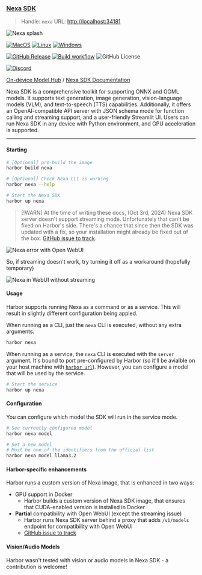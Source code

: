 ### [Nexa SDK](https://github.com/NexaAI/nexa-sdk)

> Handle: `nexa`
> URL: [http://localhost:34181](http://localhost:34181)

![Nexa splash](https://camo.githubusercontent.com/755f6ad8e2900719b1de368f934d8073fa18fd136ba14cfea38fe1362086d18a/68747470733a2f2f7075626c69632d73746f726167652e6e6578613461692e636f6d2f6e6578612d62616e6e65722e706e67)


[![MacOS][MacOS-image]][release-url] [![Linux][Linux-image]][release-url] [![Windows][Windows-image]][release-url]

[![GitHub Release](https://img.shields.io/github/v/release/NexaAI/nexa-sdk)](https://github.com/NexaAI/nexa-sdk/releases/latest) [![Build workflow](https://img.shields.io/github/actions/workflow/status/NexaAI/nexa-sdk/ci.yaml?label=CI&logo=github)](https://github.com/NexaAI/nexa-sdk/actions/workflows/ci.yaml?query=branch%3Amain) ![GitHub License](https://img.shields.io/github/license/NexaAI/nexa-sdk)

<!-- ![PyPI - Python Version](https://img.shields.io/pypi/pyversions/nexaai) ![PyPI - Downloads](https://img.shields.io/pypi/dm/nexaai?color=orange) -->

[![Discord](https://dcbadge.limes.pink/api/server/thRu2HaK4D?style=flat&compact=true)](https://discord.gg/thRu2HaK4D)

[On-device Model Hub](https://model-hub.nexa4ai.com/) / [Nexa SDK Documentation](https://docs.nexaai.com/)

[release-url]: https://github.com/NexaAI/nexa-sdk/releases
[Windows-image]: https://img.shields.io/badge/windows-0078D4?logo=windows
[MacOS-image]: https://img.shields.io/badge/-MacOS-black?logo=apple
[Linux-image]: https://img.shields.io/badge/-Linux-333?logo=ubuntu


Nexa SDK is a comprehensive toolkit for supporting ONNX and GGML models. It supports text generation, image generation, vision-language models (VLM), and text-to-speech (TTS) capabilities. Additionally, it offers an OpenAI-compatible API server with JSON schema mode for function calling and streaming support, and a user-friendly Streamlit UI. Users can run Nexa SDK in any device with Python environment, and GPU acceleration is supported.

---

#### Starting

```bash
# [Optional] pre-build the image
harbor build nexa

# [Optional] Check Nexa CLI is working
harbor nexa --help

# Start the Nexa SDK
harbor up nexa
```

> [!WARN]
> At the time of writing these docs, (Oct 3rd, 2024) Nexa SDK server doesn't support streaming mode. Unfortunately that can't be fixed on Harbor's side. There's a chance that since then the SDK was updated with a fix, so your installation might already be fixed out of the box. [GitHub issue to track](https://github.com/NexaAI/nexa-sdk/issues/141).

![Nexa error with Open WebUI](./nexa-webui-error.png)

So, if streaming doesn't work, try turning it off as a workaround (hopefully temporary)

![Nexa in WebUI without streaming](./nexa-webui-workaround.png)

#### Usage

Harbor supports running Nexa as a command or as a service. This will result in slightly different configuration being appled.

When running as a CLI, just the `nexa` CLI is executed, without any extra arguments.

```bash
harbor nexa
```

When running as a service, the `nexa` CLI is executed with the `server` argument. It's bound to port pre-configured by Harbor (so it'll be avialble on your host machine with [`harbor url`](./3.-Harbor-CLI-Reference#harbor-url-service)). However, you can configure a model that will be used by the service.

```bash
# Start the service
harbor up nexa
```

#### Configuration

You can configure which model the SDK will run in the service mode.

```bash
# See currently configured model
harbor nexa model

# Set a new model
# Must be one of the identifiers from the official list
harbor nexa model llama3.2
```

#### Harbor-specific enhancements

Harbor runs a custom version of Nexa image, that is enhanced in two ways:
- GPU support in Docker
  - Harbor builds a custom version of Nexa SDK image, that ensures that CUDA-enabled version is installed in Docker
- **Partial** compatibility with Open WebUI (except the streaming issue)
  - Harbor runs Nexa SDK server behind a proxy that adds `/v1/models` endpoint for compatibility with Open WebUI
  - [GitHub issue to track](https://github.com/NexaAI/nexa-sdk/issues/140)

#### Vision/Audio Models

Harbor wasn't tested with vision or audio models in Nexa SDK - a contribution is welcome!